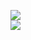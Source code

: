 [![](https://img.shields.io/badge/Made%20With-Github%20Spray-lightgrey.svg?style=for-the-badge&logo=github)](https://github.com/Annihil/github-spray#30507)  
[![](https://i.imgur.com/2DrTn0Z.gif)](https://github.com/Annihil/github-spray)